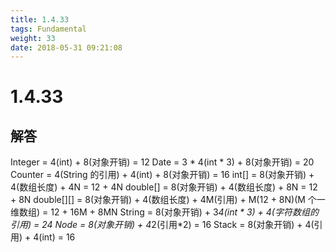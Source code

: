 ```yaml
---
title: 1.4.33
tags: Fundamental
weight: 33
date: 2018-05-31 09:21:08
---
```


# 1.4.33


## 解答

Integer = 4(int) + 8(对象开销) = 12
Date = 3 * 4(int * 3) + 8(对象开销) = 20
Counter = 4(String 的引用) + 4(int) + 8(对象开销) = 16
int[] = 8(对象开销) + 4(数组长度) + 4N = 12 + 4N
double[] = 8(对象开销) + 4(数组长度) + 8N = 12 + 8N
double\[][] = 8(对象开销) + 4(数组长度) + 4M(引用) + M(12 + 8N)(M 个一维数组) = 12 + 16M + 8MN
String = 8(对象开销) + 3*4(int * 3) + 4(字符数组的引用) = 24
Node = 8(对象开销) + 4*2(引用*2) = 16
Stack = 8(对象开销) + 4(引用) + 4(int) = 16
